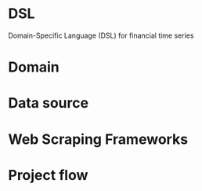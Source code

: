 # DSL
Domain-Specific Language (DSL) for financial time series
# Domain

# Data source
# Web Scraping Frameworks
# Project flow
